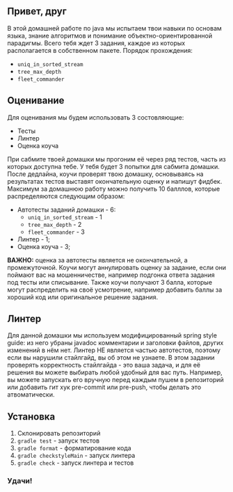 ## Привет, друг

В этой домашней работе по java мы испытаем твои навыки по основам языка, знание алгоритмов и понимание объектно-ориентированной парадигмы.
Всего тебя ждет 3 задания, каждое из которых располагается в собственном пакете. Порядок прохождения:
- `uniq_in_sorted_stream`
- `tree_max_depth`
- `fleet_commander`

## Оценивание

Для оценивания мы будем использовать 3 состовляющие: 

- Тесты
- Линтер
- Оценка коуча

При сабмите твоей домашки мы прогоним её через ряд тестов, часть из которых доступна тебе. У тебя будет 3 попытки для сабмита домашки.
После дедлайна, коучи проверят твою домашку, основываясь на результатах тестов выставят окончательную оценку и напишут фидбек. 
Максимум за домашнюю работу можно получить 10 балллов, которые распределяются следующим образом:

- Автотесты заданий домашки - 6:
    - `uniq_in_sorted_stream` - 1
    - `tree_max_depth` - 2
    - `fleet_commander` - 3
- Линтер - 1;
- Оценка коуча - 3; 

**ВАЖНО:** оценка за автотесты является не окончательной, а промежуточной. Коучи могут аннулировать оценку за задание, 
если они поймают вас на мошенничестве, например подгонка ответа задания под тесты или списывание. Также коучи получают 3 балла, 
которые могут распределить на своё усмотрение, например добавить баллы за хороший код или оригинальное решение задания. 

## Линтер

Для данной домашки мы используем модифицированный spring style guide: из него убраны javadoc комментарии и заголовки файлов,
других изменений в нём нет. Линтер НЕ является частью автотестов, поэтому если вы нарушили стайлгайд, вы об этом не узнаете. 
В этом задании проверять корректность стайлгайда - это ваша задача, и для её решения вы можете выбирать любой удобный для вас путь.
Например, вы можете запускать его вручную перед каждым пушем в репозиторий или добавить гит хук pre-commit или pre-push, 
чтобы делать это атвоматически.

## Установка

1. Склонировать репозиторий
2. `gradle test` - запуск тестов
3. `gradle format` - форматирование кода
4. `gradle checkstyleMain` - запуск линтера
5. `gradle check` - запуск линтера и тестов

### Удачи!
